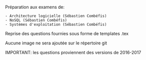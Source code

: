 Préparation aux examens de:

    - Architecture logicielle (Sébastien Combéfis)
    - NoSQL (Sébastien Combéfis)
    - Systèmes d'exploitation (Sébastien Combéfis)

Reprise des questions fournies sous forme de templates .tex

Aucune image ne sera ajoutée sur le répertoire git

IMPORTANT: les questions proviennent des versions de 2016-2017
